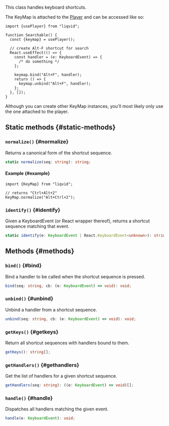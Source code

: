 This class handles keyboard shortcuts.

The KeyMap is attached to the [Player](/docs/reference/Player#keymap) and can be accessed like so:

```tsx
import {usePlayer} from "liqvid";

function Searchable() {
  const {keymap} = usePlayer();

  // create Alt-F shortcut for search
  React.useEffect(() => {
    const handler = (e: KeyboardEvent) => {
      /* do something */
    };

    keymap.bind("Alt+F", handler);
    return () => {
      keymap.unbind("Alt+F", handler);
    };
  }, []);
}
```

Although you can create other KeyMap instances, you'll most likely only use the one attached to the player.

## Static methods {#static-methods}

### `normalize()` {#normalize}

Returns a canonical form of the shortcut sequence.

```typescript
static normalize(seq: string): string;
```

#### Example {#example}

```tsx
import {KeyMap} from "liqvid";

// returns "Ctrl+Alt+2"
KeyMap.normalize("Alt+Ctrl+2");
```

### `identify()` {#identify}

Given a KeyboardEvent (or React wrapper thereof), returns a shortcut sequence matching that event.

```typescript
static identify(e: KeyboardEvent | React.KeyboardEvent<unknown>): string;
```
  
## Methods {#methods}

### `bind()` {#bind}

Bind a handler to be called when the shortcut sequence is pressed.

```typescript
bind(seq: string, cb: (e: KeyboardEvent) => void): void;
```

### `unbind()` {#unbind}

Unbind a handler from a shortcut sequence.

```typescript
unbind(seq: string, cb: (e: KeyboardEvent) => void): void;
```

### `getKeys()` {#getkeys}

Return all shortcut sequences with handlers bound to them.

```typescript
getKeys(): string[];
```

### `getHandlers()` {#gethandlers}

Get the list of handlers for a given shortcut sequence.

```typescript
getHandlers(seq: string): ((e: KeyboardEvent) => void)[];
```

### `handle()` {#handle}

Dispatches all handlers matching the given event.

```typescript
handle(e: KeyboardEvent): void;
```
